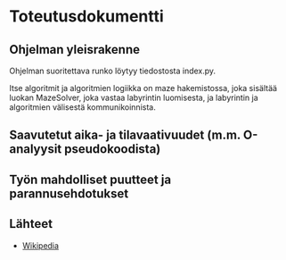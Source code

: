 # Toteutusdokumentti
## Ohjelman yleisrakenne
Ohjelman suoritettava runko löytyy tiedostosta index.py.  

Itse algoritmit ja algoritmien logiikka on maze hakemistossa, joka sisältää luokan MazeSolver, 
joka vastaa labyrintin luomisesta, ja labyrintin ja algoritmien välisestä kommunikoinnista.

## Saavutetut aika- ja tilavaativuudet (m.m. O-analyysit pseudokoodista)

## Työn mahdolliset puutteet ja parannusehdotukset

## Lähteet
- [Wikipedia](https://en.wikipedia.org/wiki/Maze-solving_algorithm#Wall_follower)
